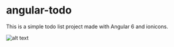# angular-todo
This is a simple todo list project made with Angular 6 and ionicons.


![alt text](https://github.com/stefmedjo/angular-todo/blob/master/todo.PNG)
